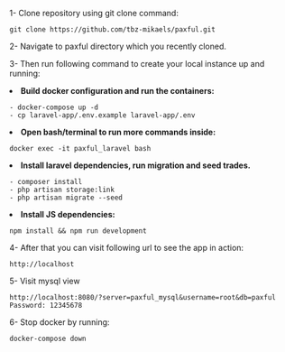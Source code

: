1- Clone repository using git clone command:

    git clone https://github.com/tbz-mikaels/paxful.git

2- Navigate to paxful directory which you recently cloned.

3- Then run following command to create your local instance up and running: <br>

<li><b>Build docker configuration and run the containers:</b></li>

    - docker-compose up -d
    - cp laravel-app/.env.example laravel-app/.env

<li><b>Open bash/terminal to run more commands inside:</b></li>

    docker exec -it paxful_laravel bash

<li><b>Install laravel dependencies, run migration and seed trades.</b></li>

    - composer install
    - php artisan storage:link
    - php artisan migrate --seed
    
<li><b>Install JS dependencies:</b></li>
        
    npm install && npm run development
      
4- After that you can visit following url to see the app in action:

    http://localhost

5- Visit mysql view
    
    http://localhost:8080/?server=paxful_mysql&username=root&db=paxful
    Password: 12345678

6- Stop docker by running:

    docker-compose down